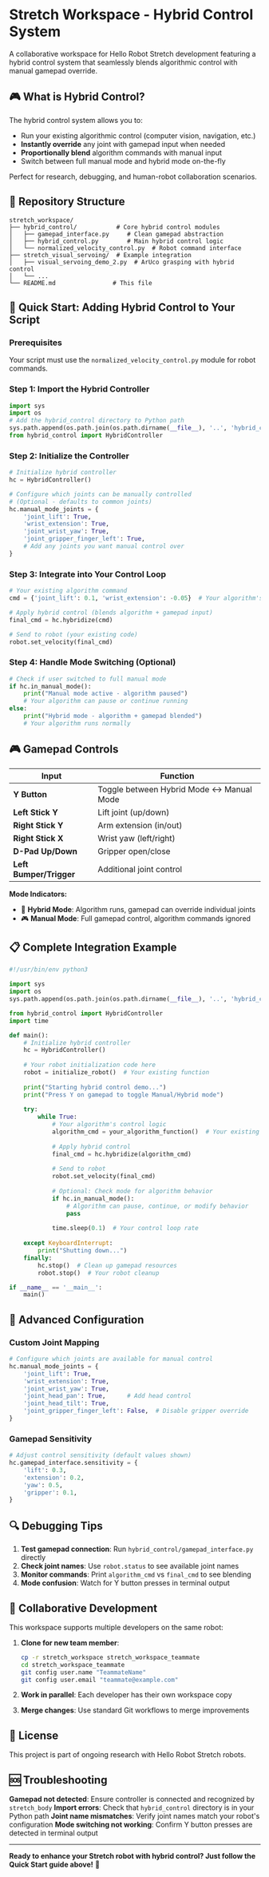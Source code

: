 # Stretch Workspace - Hybrid Control System

A collaborative workspace for Hello Robot Stretch development featuring a hybrid control system that seamlessly blends algorithmic control with manual gamepad override.

## 🎮 What is Hybrid Control?

The hybrid control system allows you to:
- Run your existing algorithmic control (computer vision, navigation, etc.)
- **Instantly override** any joint with gamepad input when needed
- **Proportionally blend** algorithm commands with manual input
- Switch between full manual mode and hybrid mode on-the-fly

Perfect for research, debugging, and human-robot collaboration scenarios.

## 📁 Repository Structure

```
stretch_workspace/
├── hybrid_control/           # Core hybrid control modules
│   ├── gamepad_interface.py     # Clean gamepad abstraction
│   ├── hybrid_control.py        # Main hybrid control logic
│   └── normalized_velocity_control.py  # Robot command interface
├── stretch_visual_servoing/  # Example integration
│   ├── visual_servoing_demo_2.py  # ArUco grasping with hybrid control
│   └── ...
└── README.md                # This file
```

## 🚀 Quick Start: Adding Hybrid Control to Your Script

### Prerequisites
Your script must use the `normalized_velocity_control.py` module for robot commands.

### Step 1: Import the Hybrid Controller

```python
import sys
import os
# Add the hybrid_control directory to Python path
sys.path.append(os.path.join(os.path.dirname(__file__), '..', 'hybrid_control'))
from hybrid_control import HybridController
```

### Step 2: Initialize the Controller

```python
# Initialize hybrid controller
hc = HybridController()

# Configure which joints can be manually controlled
# (Optional - defaults to common joints)
hc.manual_mode_joints = {
    'joint_lift': True,
    'wrist_extension': True, 
    'joint_wrist_yaw': True,
    'joint_gripper_finger_left': True,
    # Add any joints you want manual control over
}
```

### Step 3: Integrate into Your Control Loop

```python
# Your existing algorithm command
cmd = {'joint_lift': 0.1, 'wrist_extension': -0.05}  # Your algorithm's output

# Apply hybrid control (blends algorithm + gamepad input)
final_cmd = hc.hybridize(cmd)

# Send to robot (your existing code)
robot.set_velocity(final_cmd)
```

### Step 4: Handle Mode Switching (Optional)

```python
# Check if user switched to full manual mode
if hc.in_manual_mode():
    print("Manual mode active - algorithm paused")
    # Your algorithm can pause or continue running
else:
    print("Hybrid mode - algorithm + gamepad blended")
    # Your algorithm runs normally
```

## 🎮 Gamepad Controls

| Input | Function |
|-------|----------|
| **Y Button** | Toggle between Hybrid Mode ↔ Manual Mode |
| **Left Stick Y** | Lift joint (up/down) |
| **Right Stick Y** | Arm extension (in/out) |
| **Right Stick X** | Wrist yaw (left/right) |
| **D-Pad Up/Down** | Gripper open/close |
| **Left Bumper/Trigger** | Additional joint control |

**Mode Indicators:**
- 🤖 **Hybrid Mode**: Algorithm runs, gamepad can override individual joints
- 🎮 **Manual Mode**: Full gamepad control, algorithm commands ignored

## 📋 Complete Integration Example

```python
#!/usr/bin/env python3

import sys
import os
sys.path.append(os.path.join(os.path.dirname(__file__), '..', 'hybrid_control'))

from hybrid_control import HybridController
import time

def main():
    # Initialize hybrid controller
    hc = HybridController()
    
    # Your robot initialization code here
    robot = initialize_robot()  # Your existing function
    
    print("Starting hybrid control demo...")
    print("Press Y on gamepad to toggle Manual/Hybrid mode")
    
    try:
        while True:
            # Your algorithm's control logic
            algorithm_cmd = your_algorithm_function()  # Your existing function
            
            # Apply hybrid control
            final_cmd = hc.hybridize(algorithm_cmd)
            
            # Send to robot
            robot.set_velocity(final_cmd)
            
            # Optional: Check mode for algorithm behavior
            if hc.in_manual_mode():
                # Algorithm can pause, continue, or modify behavior
                pass
            
            time.sleep(0.1)  # Your control loop rate
            
    except KeyboardInterrupt:
        print("Shutting down...")
    finally:
        hc.stop()  # Clean up gamepad resources
        robot.stop()  # Your robot cleanup

if __name__ == '__main__':
    main()
```

## 🔧 Advanced Configuration

### Custom Joint Mapping

```python
# Configure which joints are available for manual control
hc.manual_mode_joints = {
    'joint_lift': True,
    'wrist_extension': True,
    'joint_wrist_yaw': True,
    'joint_head_pan': True,      # Add head control
    'joint_head_tilt': True,
    'joint_gripper_finger_left': False,  # Disable gripper override
}
```

### Gamepad Sensitivity

```python
# Adjust control sensitivity (default values shown)
hc.gamepad_interface.sensitivity = {
    'lift': 0.3,
    'extension': 0.2,
    'yaw': 0.5,
    'gripper': 0.1,
}
```

## 🔍 Debugging Tips

1. **Test gamepad connection**: Run `hybrid_control/gamepad_interface.py` directly
2. **Check joint names**: Use `robot.status` to see available joint names
3. **Monitor commands**: Print `algorithm_cmd` vs `final_cmd` to see blending
4. **Mode confusion**: Watch for Y button presses in terminal output

## 🤝 Collaborative Development

This workspace supports multiple developers on the same robot:

1. **Clone for new team member**:
   ```bash
   cp -r stretch_workspace stretch_workspace_teammate
   cd stretch_workspace_teammate
   git config user.name "TeammateName"
   git config user.email "teammate@example.com"
   ```

2. **Work in parallel**: Each developer has their own workspace copy
3. **Merge changes**: Use standard Git workflows to merge improvements

## 📄 License

This project is part of ongoing research with Hello Robot Stretch robots.

## 🆘 Troubleshooting

**Gamepad not detected**: Ensure controller is connected and recognized by `stretch_body`
**Import errors**: Check that `hybrid_control` directory is in your Python path
**Joint name mismatches**: Verify joint names match your robot's configuration
**Mode switching not working**: Confirm Y button presses are detected in terminal output

---

**Ready to enhance your Stretch robot with hybrid control? Just follow the Quick Start guide above!** 🚀